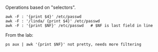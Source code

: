 Operations based on "selectors".

	awk -F : '{print $4}' /etc/passwd
	awk -F : '/linda/ {print $4}' /etc/passwd
	awk -F : '{print $NF}' /etc/passwd   # $NF is last field in line

From the lab:

	ps aux | awk '{print $NF}' not pretty, needs more filtering
